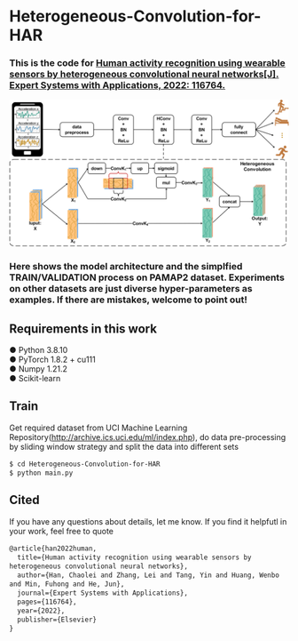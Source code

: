 # Heterogeneous-Convolution-for-HAR
### This is the code for [Human activity recognition using wearable sensors by heterogeneous convolutional neural networks[J]. Expert Systems with Applications, 2022: 116764.](https://www.sciencedirect.com/science/article/pii/S0957417422002299)

![](https://github.com/Chaolei98/Heterogeneous-Convolution/blob/main/overview.png)

### Here shows the model architecture and the simplfied TRAIN/VALIDATION process on PAMAP2 dataset. Experiments on other datasets are just diverse hyper-parameters as examples. If there are mistakes, welcome to point out!

## Requirements in this work
● Python 3.8.10  
● PyTorch 1.8.2 + cu111  
● Numpy 1.21.2  
● Scikit-learn  

## Train
Get required dataset from UCI Machine Learning Repository(http://archive.ics.uci.edu/ml/index.php), do data pre-processing by sliding window strategy and split the data into different sets
```
$ cd Heterogeneous-Convolution-for-HAR
$ python main.py
```

## Cited
If you have any questions about details, let me know. If you find it helpfutl in your work, feel free to quote
```
@article{han2022human,
  title={Human activity recognition using wearable sensors by heterogeneous convolutional neural networks},
  author={Han, Chaolei and Zhang, Lei and Tang, Yin and Huang, Wenbo and Min, Fuhong and He, Jun},
  journal={Expert Systems with Applications},
  pages={116764},
  year={2022},
  publisher={Elsevier}
}
```
